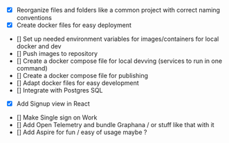 - [x] Reorganize files and folders like a common project with correct naming conventions
- [x] Create docker files for easy deployment
- [] Set up needed environment variables for images/containers for local docker and dev
- [] Push images to repository
- [] Create a docker compose file for local devving (services to run in one command)
- [] Create a docker compose file for publishing
- [] Adapt docker files for easy development
- [] Integrate with Postgres SQL
- [x] Add Signup view in React 
- [] Make Single sign on Work
- [] Add Open Telemetry and bundle Graphana / or stuff like that with it
- [] Add Aspire for fun / easy of usage maybe ?